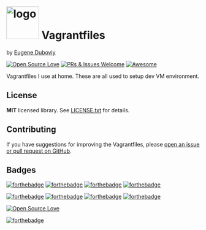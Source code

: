 <h1><img src="https://upload.wikimedia.org/wikipedia/commons/thumb/8/87/Vagrant.png/150px-Vagrant.png" height=85 alt="logo" title="logo"> Vagrantfiles</h1>

by [Eugene Duboviy](https://duboviy.github.io/)

[![Open Source Love](https://badges.frapsoft.com/os/mit/mit.svg?v=102)](https://github.com/duboviy/Vagrantfiles/) [![PRs & Issues Welcome](https://img.shields.io/badge/PRs%20&%20Issues-welcome-brightgreen.svg)](https://github.com/duboviy/Vagrantfiles/pulls) [![Awesome](https://cdn.rawgit.com/sindresorhus/awesome/d7305f38d29fed78fa85652e3a63e154dd8e8829/media/badge.svg)](https://github.com/duboviy/Vagrantfiles/)

Vagrantfiles I use at home. These are all used to setup dev VM environment.

## License

**MIT** licensed library. See [LICENSE.txt](LICENSE.txt) for details.

## Contributing

If you have suggestions for improving the Vagrantfiles, please [open an issue or
pull request on GitHub](https://github.com/duboviy/Vagrantfiles/).

## Badges

[![forthebadge](http://forthebadge.com/images/badges/fuck-it-ship-it.svg)](https://github.com/duboviy/Vagrantfiles/)
[![forthebadge](http://forthebadge.com/images/badges/built-with-love.svg)](https://github.com/duboviy/Vagrantfiles/) [![forthebadge](http://forthebadge.com/images/badges/built-by-hipsters.svg)](https://github.com/duboviy/Vagrantfiles/) [![forthebadge](http://forthebadge.com/images/badges/built-with-swag.svg)](https://github.com/duboviy/Vagrantfiles/)

[![forthebadge](http://forthebadge.com/images/badges/powered-by-electricity.svg)](https://github.com/duboviy/Vagrantfiles/) [![forthebadge](http://forthebadge.com/images/badges/powered-by-oxygen.svg)](https://github.com/duboviy/Vagrantfiles/) [![forthebadge](http://forthebadge.com/images/badges/powered-by-water.svg)](https://github.com/duboviy/Vagrantfiles/) [![forthebadge](http://forthebadge.com/images/badges/powered-by-responsibility.svg)](https://github.com/duboviy/Vagrantfiles/)

[![Open Source Love](https://badges.frapsoft.com/os/v1/open-source.svg?v=102)](https://github.com/ellerbrock/open-source-badge/)

[![forthebadge](http://forthebadge.com/images/badges/makes-people-smile.svg)](https://github.com/duboviy/Vagrantfiles/)
